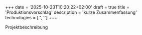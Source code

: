 +++
date = '2025-10-23T10:20:22+02:00'
draft = true
title = 'Produktionsvorschlag'
description = 'kurze Zusammenfassung'
technologies = ['', '']
+++

Projektbeschreibung
